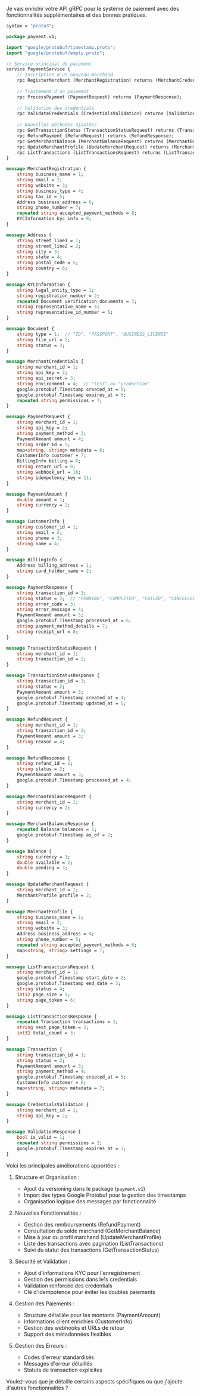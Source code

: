 Je vais enrichir votre API gRPC pour le système de paiement avec des fonctionnalités supplémentaires et des bonnes pratiques.



```protobuf
syntax = "proto3";

package payment.v1;

import "google/protobuf/timestamp.proto";
import "google/protobuf/empty.proto";

// Service principal de paiement
service PaymentService {
    // Inscription d'un nouveau marchand
    rpc RegisterMerchant (MerchantRegistration) returns (MerchantCredentials);
    
    // Traitement d'un paiement
    rpc ProcessPayment (PaymentRequest) returns (PaymentResponse);
    
    // Validation des credentials
    rpc ValidateCredentials (CredentialsValidation) returns (ValidationResponse);
    
    // Nouvelles méthodes ajoutées
    rpc GetTransactionStatus (TransactionStatusRequest) returns (TransactionStatusResponse);
    rpc RefundPayment (RefundRequest) returns (RefundResponse);
    rpc GetMerchantBalance (MerchantBalanceRequest) returns (MerchantBalanceResponse);
    rpc UpdateMerchantProfile (UpdateMerchantRequest) returns (MerchantProfile);
    rpc ListTransactions (ListTransactionsRequest) returns (ListTransactionsResponse);
}

message MerchantRegistration {
    string business_name = 1;
    string email = 2;
    string website = 3;
    string business_type = 4;
    string tax_id = 5;
    Address business_address = 6;
    string phone_number = 7;
    repeated string accepted_payment_methods = 8;
    KYCInformation kyc_info = 9;
}

message Address {
    string street_line1 = 1;
    string street_line2 = 2;
    string city = 3;
    string state = 4;
    string postal_code = 5;
    string country = 6;
}

message KYCInformation {
    string legal_entity_type = 1;
    string registration_number = 2;
    repeated Document verification_documents = 3;
    string representative_name = 4;
    string representative_id_number = 5;
}

message Document {
    string type = 1;  // "ID", "PASSPORT", "BUSINESS_LICENSE"
    string file_url = 2;
    string status = 3;
}

message MerchantCredentials {
    string merchant_id = 1;
    string api_key = 2;
    string api_secret = 3;
    string environment = 4;  // "test" ou "production"
    google.protobuf.Timestamp created_at = 5;
    google.protobuf.Timestamp expires_at = 6;
    repeated string permissions = 7;
}

message PaymentRequest {
    string merchant_id = 1;
    string api_key = 2;
    string payment_method = 3;
    PaymentAmount amount = 4;
    string order_id = 5;
    map<string, string> metadata = 6;
    CustomerInfo customer = 7;
    BillingInfo billing = 8;
    string return_url = 9;
    string webhook_url = 10;
    string idempotency_key = 11;
}

message PaymentAmount {
    double amount = 1;
    string currency = 2;
}

message CustomerInfo {
    string customer_id = 1;
    string email = 2;
    string phone = 3;
    string name = 4;
}

message BillingInfo {
    Address billing_address = 1;
    string card_holder_name = 2;
}

message PaymentResponse {
    string transaction_id = 1;
    string status = 2;  // "PENDING", "COMPLETED", "FAILED", "CANCELLED"
    string error_code = 3;
    string error_message = 4;
    PaymentAmount amount = 5;
    google.protobuf.Timestamp processed_at = 6;
    string payment_method_details = 7;
    string receipt_url = 8;
}

message TransactionStatusRequest {
    string merchant_id = 1;
    string transaction_id = 2;
}

message TransactionStatusResponse {
    string transaction_id = 1;
    string status = 2;
    PaymentAmount amount = 3;
    google.protobuf.Timestamp created_at = 4;
    google.protobuf.Timestamp updated_at = 5;
}

message RefundRequest {
    string merchant_id = 1;
    string transaction_id = 2;
    PaymentAmount amount = 3;
    string reason = 4;
}

message RefundResponse {
    string refund_id = 1;
    string status = 2;
    PaymentAmount amount = 3;
    google.protobuf.Timestamp processed_at = 4;
}

message MerchantBalanceRequest {
    string merchant_id = 1;
    string currency = 2;
}

message MerchantBalanceResponse {
    repeated Balance balances = 1;
    google.protobuf.Timestamp as_of = 2;
}

message Balance {
    string currency = 1;
    double available = 2;
    double pending = 3;
}

message UpdateMerchantRequest {
    string merchant_id = 1;
    MerchantProfile profile = 2;
}

message MerchantProfile {
    string business_name = 1;
    string email = 2;
    string website = 3;
    Address business_address = 4;
    string phone_number = 5;
    repeated string accepted_payment_methods = 6;
    map<string, string> settings = 7;
}

message ListTransactionsRequest {
    string merchant_id = 1;
    google.protobuf.Timestamp start_date = 2;
    google.protobuf.Timestamp end_date = 3;
    string status = 4;
    int32 page_size = 5;
    string page_token = 6;
}

message ListTransactionsResponse {
    repeated Transaction transactions = 1;
    string next_page_token = 2;
    int32 total_count = 3;
}

message Transaction {
    string transaction_id = 1;
    string status = 2;
    PaymentAmount amount = 3;
    string payment_method = 4;
    google.protobuf.Timestamp created_at = 5;
    CustomerInfo customer = 6;
    map<string, string> metadata = 7;
}

message CredentialsValidation {
    string merchant_id = 1;
    string api_key = 2;
}

message ValidationResponse {
    bool is_valid = 1;
    repeated string permissions = 2;
    google.protobuf.Timestamp expires_at = 3;
}

```

Voici les principales améliorations apportées :

1. Structure et Organisation :
   - Ajout du versioning dans le package (`payment.v1`)
   - Import des types Google Protobuf pour la gestion des timestamps
   - Organisation logique des messages par fonctionnalité

2. Nouvelles Fonctionnalités :
   - Gestion des remboursements (RefundPayment)
   - Consultation du solde marchand (GetMerchantBalance)
   - Mise à jour du profil marchand (UpdateMerchantProfile)
   - Liste des transactions avec pagination (ListTransactions)
   - Suivi du statut des transactions (GetTransactionStatus)

3. Sécurité et Validation :
   - Ajout d'informations KYC pour l'enregistrement
   - Gestion des permissions dans le1s credentials
   - Validation renforcée des credentials
   - Clé d'idempotence pour éviter les doubles paiements

4. Gestion des Paiements :
   - Structure détaillée pour les montants (PaymentAmount)
   - Informations client enrichies (CustomerInfo)
   - Gestion des webhooks et URLs de retour
   - Support des métadonnées flexibles

5. Gestion des Erreurs :
   - Codes d'erreur standardisés
   - Messages d'erreur détaillés
   - Statuts de transaction explicites

Voulez-vous que je détaille certains aspects spécifiques ou que j'ajoute d'autres fonctionnalités ?